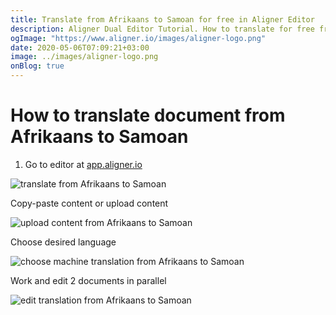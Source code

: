 ```yaml
---
title: Translate from Afrikaans to Samoan for free in Aligner Editor
description: Aligner Dual Editor Tutorial. How to translate for free from Afrikaans to Samoan. Aligner is multilingual document management platform. 
ogImage: "https://www.aligner.io/images/aligner-logo.png"
date: 2020-05-06T07:09:21+03:00
image: ../images/aligner-logo.png
onBlog: true
---
```


# How to translate document from Afrikaans to Samoan

1. Go to editor at [app.aligner.io](https://app.aligner.io "Aligner App web page")

![translate from Afrikaans to Samoan](../aligner-blank-editor.png "translate from Afrikaans to Samoan")

Copy-paste content or upload content

![upload content from Afrikaans to Samoan](../aligner-uploaded-document.png "upload content from Afrikaans to Samoan")

Choose desired language

![choose machine translation from Afrikaans to Samoan](../aligner-language-dropdown.png "choose machine translation from Afrikaans to Samoan")

Work and edit 2 documents in parallel

![edit translation from Afrikaans to Samoan](../aligner-double-sitded-editor.png "edit translation from Afrikaans to Samoan")

